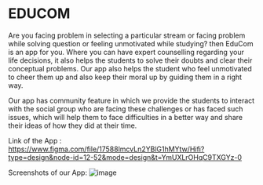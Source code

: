 # EDUCOM
Are you facing problem in selecting a particular stream or facing problem while solving question or feeling unmotivated while studying? then EduCom is an app for you. Where you can have expert counselling regarding your life decisions, it also helps the students to solve their doubts and clear their conceptual problems. Our app also helps the student who feel unmotivated to cheer them up and also keep their moral up by guiding them in a right way.

Our app has community feature in which we provide the students to interact with the social group who are facing these challenges or has faced such issues, which will help them to face difficulties in a better way and share their ideas of how they did at their time.

Link of the App : https://www.figma.com/file/17588lmcvLn2YBlG1hMYtw/Hifi?type=design&node-id=12-52&mode=design&t=YmUXLrOHqC9TXGYz-0

Screenshots of our App:
![image](https://github.com/AkarshGupta18/EDUCOM/assets/108345620/6530c6d5-8859-4fc9-973d-661cde907377)
